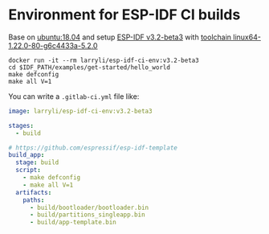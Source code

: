 # Environment for ESP-IDF CI builds

Base on [ubuntu:18.04](https://hub.docker.com/_/ubuntu)
and setup [ESP-IDF v3.2-beta3](https://github.com/espressif/esp-idf/blob/v3.2-beta3/docs/en/get-started/index.rst#get-esp-idf)
with [toolchain linux64-1.22.0-80-g6c4433a-5.2.0](https://github.com/espressif/esp-idf/blob/v3.2-beta3/docs/en/get-started/linux-setup.rst) 

```shell
docker run -it --rm larryli/esp-idf-ci-env:v3.2-beta3
cd $IDF_PATH/examples/get-started/hello_world
make defconfig
make all V=1
```

You can write a `.gitlab-ci.yml` file like:

```yaml
image: larryli/esp-idf-ci-env:v3.2-beta3

stages:
  - build

# https://github.com/espressif/esp-idf-template
build_app:
  stage: build
  script:
    - make defconfig
    - make all V=1
  artifacts:
    paths:
      - build/bootloader/bootloader.bin
      - build/partitions_singleapp.bin
      - build/app-template.bin
```
